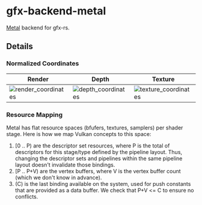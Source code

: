 # gfx-backend-metal

[Metal](https://developer.apple.com/metal/) backend for gfx-rs.

## Details

### Normalized Coordinates

Render | Depth | Texture
-------|-------|--------
![render_coordinates](../../../info/gl_render_coordinates.png) | ![depth_coordinates](../../../info/dx_depth_coordinates.png) | ![texture_coordinates](../../../info/dx_texture_coordinates.png)

### Resource Mapping

Metal has flat resource spaces (bfufers, textures, samplers) per shader stage. Here is how we map Vulkan concepts to this space:
  1. [0 .. P) are the descriptor set resources, where P is the total of descriptors for this stage/type defined by the pipeline layout. Thus, changing the descriptor sets and pipelines within the same pipeline layout doesn't invalidate those bindings.
  2. [P .. P+V) are the vertex buffers, where V is the vertex buffer count (which we don't know in advance).
  3. (C) is the last binding available on the system, used for push constants that are provided as a data buffer. We check that P+V <= C to ensure no conflicts.
